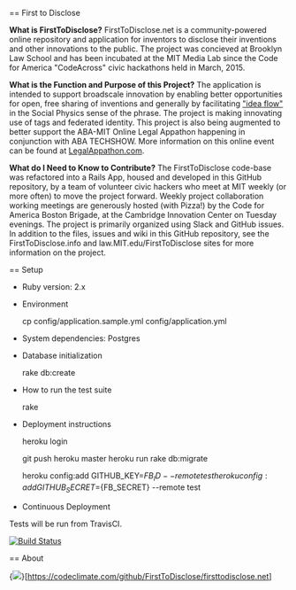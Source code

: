 == First to Disclose

**What is FirstToDisclose?**  FirstToDisclose.net is a community-powered online repository and application for inventors to disclose their inventions and other innovations to the public.  The project was concieved at Brooklyn Law School and has been incubated at the MIT Media Lab since the Code for America "CodeAcross" civic hackathons held in March, 2015.  

**What is the Function and Purpose of this Project?** The application is intended to support broadscale innovation by enabling better opportunities for open, free sharing of inventions and generally by facilitating ["idea flow"](http://socialphysics.media.mit.edu) in the Social Physics sense of the phrase.  The project is making innovating use of tags and federated identity. This project is also being augmented to better support the ABA-MIT Online Legal Appathon happening in conjunction with ABA TECHSHOW.   More information on this online event can be found at [LegalAppathon.com](http://LegalAppathon.com). 

**What do I Need to Know to Contribute?**  The FirstToDisclose code-base was refactored into a Rails App, housed and developed in this GitHub repository, by a team of volunteer civic hackers who meet at MIT weekly (or more often) to move the project forward.  Weekly project collaboration working meetings are generously hosted (with Pizza!) by the Code for America Boston Brigade, at the Cambridge Innovation Center on Tuesday evenings.  The project is primarily organized using Slack and GitHub issues.  In addition to the files, issues and wiki in this GitHub repository, see the FirstToDisclose.info and law.MIT.edu/FirstToDisclose sites for more information on the project.


== Setup

* Ruby version: 2.x

* Environment

  cp config/application.sample.yml config/application.yml

* System dependencies: Postgres

* Database initialization

  rake db:create

* How to run the test suite

  rake

* Deployment instructions

  heroku login

  git push heroku master
  heroku run rake db:migrate

  heroku config:add GITHUB_KEY=${FB_ID} --remote test
  heroku config:add GITHUB_SECRET=${FB_SECRET} --remote test

* Continuous Deployment 

Tests will be run from TravisCI. 

[![Build Status](https://travis-ci.org/FirstToDisclose/firsttodisclose.net.svg)](https://travis-ci.org/FirstToDisclose/firsttodisclose.net)

== About

{<img src="https://codeclimate.com/github/FirstToDisclose/firsttodisclose.net/badges/gpa.svg" />}[https://codeclimate.com/github/FirstToDisclose/firsttodisclose.net]
